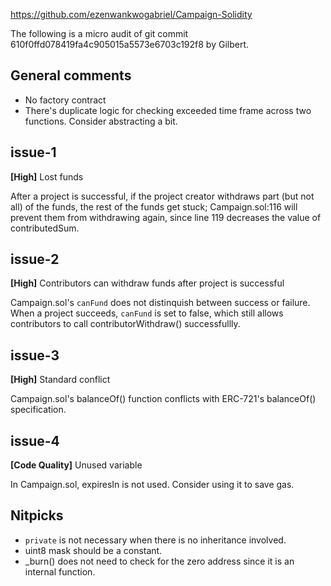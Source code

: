 https://github.com/ezenwankwogabriel/Campaign-Solidity

The following is a micro audit of git commit 610f0ffd078419fa4c905015a5573e6703c192f8 by Gilbert.

## General comments

- No factory contract
- There's duplicate logic for checking exceeded time frame across two functions. Consider abstracting a bit.


## issue-1

**[High]** Lost funds

After a project is successful, if the project creator withdraws part (but not all) of the funds, the rest of the funds get stuck; Campaign.sol:116 will prevent them from withdrawing again, since line 119 decreases the value of contributedSum.


## issue-2

**[High]** Contributors can withdraw funds after project is successful

Campaign.sol's `canFund` does not distinquish between success or failure. When a project succeeds, `canFund` is set to false, which still allows contributors to call contributorWithdraw() successfullly.


## issue-3

**[High]** Standard conflict

Campaign.sol's balanceOf() function conflicts with ERC-721's balanceOf() specification.


## issue-4

**[Code Quality]** Unused variable

In Campaign.sol, expiresIn is not used. Consider using it to save gas.


## Nitpicks

- `private` is not necessary when there is no inheritance involved.
- uint8 mask should be a constant.
- _burn() does not need to check for the zero address since it is an internal function.